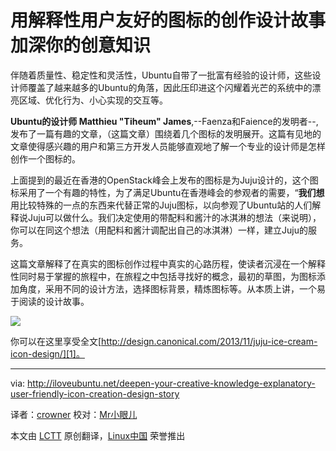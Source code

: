 用解释性用户友好的图标的创作设计故事加深你的创意知识
================================================================================
伴随着质量性、稳定性和灵活性，Ubuntu自带了一批富有经验的设计师，这些设计师覆盖了越来越多的Ubuntu的角落，因此压印进这个闪耀着光芒的系统中的漂亮区域、优化行为、小心实现的交互等。

 **Ubuntu的设计师 Matthieu "Tiheum" James**,--Faenza和Faience的发明者--, 发布了一篇有趣的文章，（这篇文章）围绕着几个图标的发明展开。这篇有见地的文章使得感兴趣的用户和第三方开发人员能够直观地了解一个专业的设计师是怎样创作一个图标的。

上面提到的最近在香港的OpenStack峰会上发布的图标是为Juju设计的，这个图标采用了一个有趣的特性，为了满足Ubuntu在香港峰会的参观者的需要，“**我们想**用比较特殊的一点的东西来代替正常的Juju图标，以向参观了Ubuntu站的人们解释说Juju可以做什么。我们决定使用的带配料和酱汁的冰淇淋的想法（来说明），你可以在同这个想法（用配料和酱汁调配出自己的冰淇淋）一样，建立Juju的服务。

这篇文章解释了在真实的图标创作过程中真实的心路历程，使读者沉浸在一个解释性同时易于掌握的旅程中，在旅程之中包括寻找好的概念，最初的草图，为图标添加角度，采用不同的设计方法，选择图标背景，精炼图标等。从本质上讲，一个易于阅读的设计故事。

![](http://iloveubuntu.net/pictures_me/icon%20creation%20design%20story.jpg)

你可以在这里享受全文[http://design.canonical.com/2013/11/juju-ice-cream-icon-design/][1]。

--------------------------------------------------------------------------------

via: http://iloveubuntu.net/deepen-your-creative-knowledge-explanatory-user-friendly-icon-creation-design-story

译者：[crowner](https://github.com/crowner) 校对：[Mr小眼儿](http://blog.csdn.net/tinyeyeser)

本文由 [LCTT](https://github.com/LCTT/TranslateProject) 原创翻译，[Linux中国](http://linux.cn/) 荣誉推出

[1]:http://design.canonical.com/2013/11/juju-ice-cream-icon-design/
